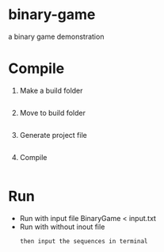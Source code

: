 # binary-game
a binary game demonstration

# Compile
1. Make a build folder
   ```$ mkdir build
2. Move to build folder
   ```$ cd build
3. Generate project file
   ```$ cmake ../src
4. Compile
   ```cmake --build . --config Release
   
# Run
* Run with input file
   BinaryGame < input.txt
* Run with without inout file
   ```BinaryGame
   then input the sequences in terminal